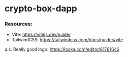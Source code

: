 # crypto-box-dapp





### Resources:
- Vite: https://vitejs.dev/guide/
- TailwindCSS: https://tailwindcss.com/docs/guides/vite



p.s: 
Really good logo: https://looka.com/editor/81761642
